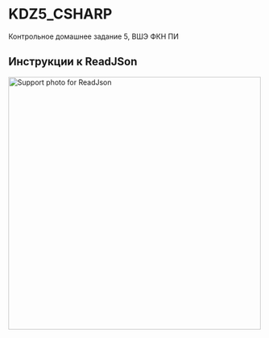# KDZ5_CSHARP
Контрольное домашнее задание 5, ВШЭ ФКН ПИ

## Инструкции к ReadJSon
<img width="501" alt="Support photo for ReadJson" src="https://github.com/Babushkin05/KDZ5_CSHARP/assets/91776460/95bf7340-6e6d-4c7f-b4bf-928f1518ffb7">



